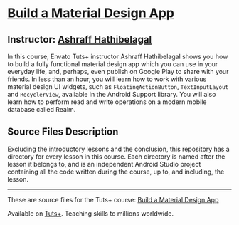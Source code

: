 # [Build a Material Design App][published url]
## Instructor: [Ashraff Hathibelagal][instructor url]

In this course, Envato Tuts+ instructor Ashraff Hathibelagal shows you how to build a fully functional material design app which you can use in your everyday life, and, perhaps, even publish on Google Play to share with your friends. In less than an hour, you will learn how to work with various material design UI widgets, such as `FloatingActionButton`, `TextInputLayout` and `RecyclerView`,  available in the Android Support library. You will also learn how to perform read and write operations on a modern mobile database called Realm.

## Source Files Description

Excluding the introductory lessons and the conclusion, this repository has a directory for every lesson in this course. Each directory is named after the lesson it belongs to, and is an independent Android Studio project containing all the code written during the course, up to, and including, the lesson.

------

These are source files for the Tuts+ course: [Build a Material Design App][published url]

Available on [Tuts+](https://tutsplus.com). Teaching skills to millions worldwide.

[published url]: https://tutsplus.com
[instructor url]: http://tutsplus.com/authors/ashraff-hathibelagal
